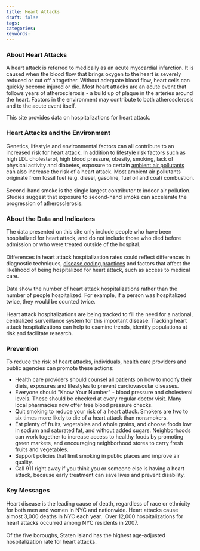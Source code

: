 ```yaml
---
title: Heart Attacks
draft: false
tags: 
categories: 
keywords: 
---
```

<h3 id="descriptiontitle">About Heart Attacks</h3>
<p>A heart attack is referred to medically as an acute myocardial infarction. It is caused when the blood flow that brings oxygen to the heart is severely reduced or cut off altogether. Without adequate blood flow, heart cells can quickly become injured or die. Most heart attacks are an acute event that follows years of atherosclerosis - a build up of plaque in the arteries around the heart. Factors in the environment may contribute to both atherosclerosis and to the acute event itself.</p>
<p>This site provides data on hospitalizations for heart attack.</p>
<h3>Heart Attacks and the Environment</h3>
<p>Genetics, lifestyle and environmental factors can all contribute to an increased risk for heart attack. In addition to lifestyle risk factors such as high LDL cholesterol, high blood pressure, obesity, smoking, lack of physical activity and diabetes, exposure to certain <a href="http://a816-dohbesp.nyc.gov/IndicatorPublic/Glossary.aspx#Air_Pollutant" target="_blank">ambient air pollutants</a> can also increase the risk of a heart attack. Most ambient air pollutants originate from fossil fuel (e.g. diesel, gasoline, fuel oil and coal) combustion.<br /><br />Second-hand smoke is the single largest contributor to indoor air pollution. Studies suggest that exposure to second-hand smoke can accelerate the progression of atherosclerosis.</p>
<h3>About the Data and Indicators</h3>
<p>The data presented on this site only include people who have been hospitalized for heart attack, and do not include those who died before admission or who were treated outside of the hospital.<br /><br />Differences in heart attack hospitalization rates could reflect differences in diagnostic techniques, <a href="http://a816-dohbesp.nyc.gov/IndicatorPublic/Glossary.aspx#Disease_Coding_Practices" target="_blank">disease coding practices</a> and factors that affect the likelihood of being hospitalized for heart attack, such as access to medical care.<br /><br />Data show the number of heart attack hospitalizations rather than the number of people hospitalized. For example, if a person was hospitalized twice, they would be counted twice.<br /><br />Heart attack hospitalizations are being tracked to fill the need for a national, centralized surveillance system for this important disease. Tracking heart attack hospitalizations can help to examine trends, identify populations at risk and facilitate research.</p>
<h3>Prevention</h3>
<p>To reduce the risk of heart attacks, individuals, health care providers and public agencies can promote these actions:</p>
<ul>
<li>Health care providers should counsel all patients on how to modify their diets, exposures and lifestyles to prevent cardiovascular diseases.</li>
<li>Everyone should "Know Your Number" - blood pressure and cholesterol levels. These should be checked at every regular doctor visit. Many local pharmacies now offer free blood pressure checks.</li>
<li>Quit smoking to reduce your risk of a heart attack. Smokers are two to six times more likely to die of a heart attack than nonsmokers.</li>
<li>Eat plenty of fruits, vegetables and whole grains, and choose foods low in sodium and saturated fat, and without added sugars. Neighborhoods can work together to increase access to healthy foods by promoting green markets, and encouraging neighborhood stores to carry fresh fruits and vegetables.</li>
<li>Support policies that limit smoking in public places and improve air quality.</li>
<li>Call 911 right away if you think you or someone else is having a heart attack, because early treatment can save lives and prevent disability.</li>
</ul>
<h3>Key Messages</h3>
<p>Heart disease is the leading cause of death, regardless of race or ethnicity for both men and women in NYC and nationwide. Heart attacks cause almost 3,000 deaths in NYC each year.&nbsp; Over 12,000 hospitalizations for heart attacks occurred among NYC residents in 2007. <br /><br />Of the five boroughs, Staten Island has the highest age-adjusted hospitalization rate for heart attacks.</p>
